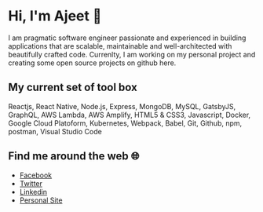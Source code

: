 # Hi, I'm Ajeet 👋

I am pragmatic software engineer passionate and experienced in building applications that are scalable, maintainable and well-architected with beautifully crafted code. Currenlty, I am working on my personal project and creating some open source projects on github here.

## My current set of tool box
Reactjs, React Native, Node.js, Express, MongoDB, MySQL, GatsbyJS, GraphQL, AWS Lambda, AWS Amplify, HTML5 & CSS3, Javascript, Docker, Google Cloud Platoform, Kubernetes, Webpack, Babel, Git, Github, npm, postman, Visual Studio Code

## Find me around the web :globe_with_meridians:
- [Facebook](https://www.facebook.com/chaulagain.ajeet) 
- [Twitter](https://twitter.com/ajeetsweb) 
- [Linkedin](https://www.linkedin.com/in/ajeet-chaulagain/) 
- [Personal Site](https://ajeetchaulagain.com/)

